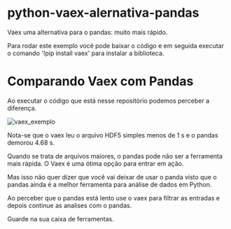 # python-vaex-alernativa-pandas

Vaex uma alternativa para o pandas: muito mais rápido.

Para rodar este exemplo você pode baixar o código e em seguida executar o comando '!pip install vaex' para instalar a biblioteca.

# Comparando Vaex com Pandas

Ao executar o código que está nesse repositório podemos perceber a diferença.

![vaex_exemplo](https://user-images.githubusercontent.com/43552576/143509459-425163f5-8567-42e6-b029-c7914ed797c0.JPG)

Nota-se que o vaex leu o arquivo HDF5 simples menos de 1 s e o pandas demorou 4.68 s.

Quando se trata de arquivos maiores, o pandas pode não ser a ferramenta mais rápida. O Vaex é uma ótima opção para entrar em ação.

Mas isso não quer dizer que você vai deixar de usar o panda visto que o pandas ainda é a melhor ferramenta para análise de dados em Python.

Ao perceber que o pandas está lento use o vaex para filtrar as entradas e depois continue as analises com o pandas.

Guarde na sua caixa de ferramentas.
